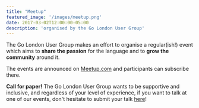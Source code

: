 ```yaml
---
title: "Meetup"
featured_image: '/images/meetup.png'
date: 2017-03-02T12:00:00-05:00
description: 'organised by the Go London User Group'
---
```

The Go London User Group makes an effort to organise a regular(ish!) event which aims to **share the passion** for the language and to **grow the community** around it. 

The events are announced on [Meetup.com](https://www.meetup.com/Go-London-User-Group/) and participants can subscribe there.

**Call for paper!**
The Go London User Group wants to be supportive and inclusive, and regardless of your level of experience, if you want to talk at one of our events, don't hesitate to submit your talk [here](https://goo.gl/IN3BWq)!